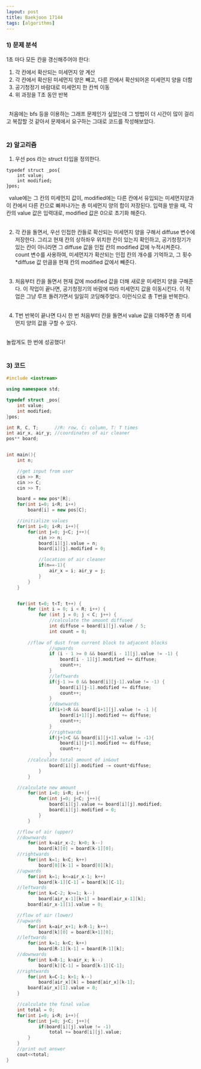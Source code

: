 ```yaml
---
layout: post
title: Baekjoon 17144
tags: [algorithms]
---
```


### 1) 문제 분석<br>
1초 마다 모든 칸을 갱신해주어야 한다: <br>
1. 각 칸에서 확산되는 미세먼지 양 계산 <br>
2. 각 칸에서 확산된 미세먼지 양은 빼고, 다른 칸에서 확산되어온 미세먼지 양을 더함<br>
3. 공기청정기 바람대로 미세먼지 한 칸씩 이동<br>
4. 위 과정을 T초 동안 반복<br><br>

&ensp;처음에는 bfs 등을 이용하는 그래프 문제인가 싶었는데 그 방법이 더 시간이 많이 걸리고 복잡할 것 같아서 문제에서 요구하는 그대로 코드를 작성해보았다.<br><br>


### 2) 알고리즘<br>
1. 우선 pos 라는 struct 타입을 정의한다.<br>
~~~
typedef struct _pos{
	int value;
	int modified;
}pos;

~~~
&ensp;value에는 그 칸의 미세먼지 값이, modified에는 다른 칸에서 유입되는 미세먼지양과 이 칸에서 다른 칸으로 빠져나가는 총 미세먼지 양의 합이 저장된다. 입력을 받을 때, 각 칸의 value 값은 입력대로, modified 값은 0으로 초기화 해준다.<br><br>

2. 각 칸을 돌면서, 우선 인접한 칸들로 확산되는 미세먼지 양을 구해서 diffuse 변수에 저장한다. 그리고 현재 칸의 상하좌우 위치한 칸이 있는지 확인하고, 공기청정기가 있는 칸이 아니라면 그 diffuse 값을 인접 칸의 modified 값에 누적시켜준다. count 변수를 사용하여, 미세먼지가 확산되는 인접 칸의 개수를 기억하고, 그 횟수*diffuse 값 만큼을 현재 칸의 modified 값에서 빼준다.<br><br>

3. 처음부터 칸을 돌면서 현재 값에 modified 값을 더해 새로운 미세먼지 양을 구해준다. 이 작업이 끝나면, 공기청정기의 바람에 따라 미세먼지 값을 이동시킨다. 이 작업은 그냥 루프 돌려가면서 일일히 코딩해주었다. 이런식으로 총 T번을 반복한다.<br><br>

4. T번 반복이 끝나면 다시 한 번 처음부터 칸을 돌면서 value 값을 더해주면 총 미세먼지 양의 값을 구할 수 있다.<br><br>

놀랍게도 한 번에 성공했다!<br><br>

### 3) 코드<br>
```cpp
#include <iostream>

using namespace std;

typedef struct _pos{
    int value;
    int modified;
}pos;

int R, C, T;      //R: row, C: column, T: T times
int air_x, air_y; //coordinates of air cleaner
pos** board;


int main(){
    int n;

    //get input from user
    cin >> R;
    cin >> C;
    cin >> T;

    board = new pos*[R];
    for(int i=0; i<R; i++)
        board[i] = new pos[C];

    //initialize values
    for(int i=0; i<R; i++){
        for(int j=0; j<C; j++){
            cin >> n;
            board[i][j].value = n;
            board[i][j].modified = 0;

            //location of air cleaner
            if(n==-1){
                air_x = i; air_y = j;
            }
        }
    }


    for(int t=0; t<T; t++) {
        for (int i = 0; i < R; i++) {
            for (int j = 0; j < C; j++) {
                //calculate the amount diffused
                int diffuse = board[i][j].value / 5;
                int count = 0;
		
		//flow of dust from current block to adjacent blocks
                //upwards
                if (i - 1 >= 0 && board[i - 1][j].value != -1) {
                    board[i - 1][j].modified += diffuse;
                    count++;
                }
                //leftwards
                if(j-1 >= 0 && board[i][j-1].value != -1) {
                    board[i][j-1].modified += diffuse;
                    count++;
                }
                //downwards
                if(i+1<R && board[i+1][j].value != -1 ){
                    board[i+1][j].modified += diffuse;
                    count++;
                }
                //rightwards
                if(j+1<C && board[i][j+1].value != -1){
                    board[i][j+1].modified += diffuse;
                    count++;
                }
		//calculate total amount of in&out
                board[i][j].modified -= count*diffuse;
            }
        }

	//calculate new amount
        for(int i=0; i<R; i++){
            for(int j=0; j<C; j++){
                board[i][j].value += board[i][j].modified;
                board[i][j].modified = 0;
            }
        }

	//flow of air (upper)
	//downwards
        for(int k=air_x-2; k>0; k--)
            board[k][0] = board[k-1][0];
	//rightwards
        for(int k=1; k<C; k++)
            board[0][k-1] = board[0][k];
	//upwards
        for(int k=1; k<=air_x-1; k++)
            board[k-1][C-1] = board[k][C-1];
	//leftwards
        for(int k=C-2; k>=1; k--)
            board[air_x-1][k+1] = board[air_x-1][k];
        board[air_x-1][1].value = 0;

	//flow of air (lower)
	//upwards
        for(int k=air_x+1; k<R-1; k++)
            board[k][0] = board[k+1][0];
	//leftwards
        for(int k=1; k<C; k++)
            board[R-1][k-1] = board[R-1][k];
	//downwards
        for(int k=R-1; k>air_x; k--)
            board[k][C-1] = board[k-1][C-1];
	//rightwards
        for(int k=C-1; k>1; k--)
            board[air_x][k] = board[air_x][k-1];
        board[air_x][1].value = 0;
    }

    //calculate the final value
    int total = 0;
    for(int i=0; i<R; i++){
        for(int j=0; j<C; j++){
            if(board[i][j].value != -1)
                total += board[i][j].value;
        }
    }
    //print out answer
    cout<<total;
}
```
